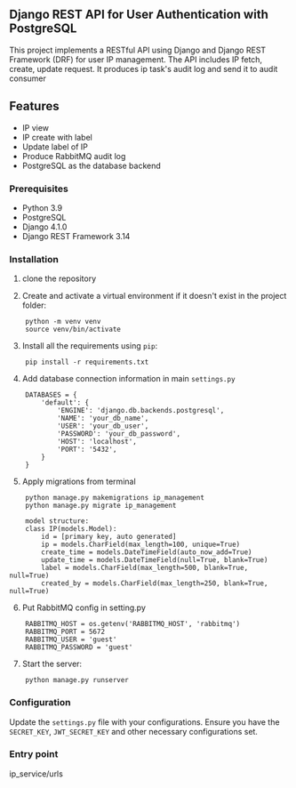 ## Django REST API for User Authentication with PostgreSQL
This project implements a RESTful API using Django and Django REST Framework (DRF) for user IP management.
The API includes IP fetch, create, update request.
It produces ip task's audit log and send it to audit consumer

## Features

- IP view
- IP create with label
- Update label of IP
- Produce RabbitMQ audit log
- PostgreSQL as the database backend

### Prerequisites

- Python 3.9
- PostgreSQL
- Django 4.1.0
- Django REST Framework 3.14

### Installation

1. clone the repository

2. Create and activate a virtual environment if it doesn't exist in the project folder:
```
    python -m venv venv
    source venv/bin/activate
```

3. Install all the requirements using `pip`:
```
    pip install -r requirements.txt
```

4. Add database connection information in main `settings.py` 
```
    DATABASES = {
        'default': {
            'ENGINE': 'django.db.backends.postgresql',
            'NAME': 'your_db_name',
            'USER': 'your_db_user',
            'PASSWORD': 'your_db_password',
            'HOST': 'localhost',
            'PORT': '5432',
        }
    }
```

5. Apply migrations from terminal
```
    python manage.py makemigrations ip_management
    python manage.py migrate ip_management
    
    model structure:
    class IP(models.Model):
        id = [primary key, auto generated]
        ip = models.CharField(max_length=100, unique=True)
        create_time = models.DateTimeField(auto_now_add=True)
        update_time = models.DateTimeField(null=True, blank=True)
        label = models.CharField(max_length=500, blank=True, null=True)
        created_by = models.CharField(max_length=250, blank=True, null=True)
```

6. Put RabbitMQ config in setting.py

```
    RABBITMQ_HOST = os.getenv('RABBITMQ_HOST', 'rabbitmq')
    RABBITMQ_PORT = 5672
    RABBITMQ_USER = 'guest'
    RABBITMQ_PASSWORD = 'guest'
```
    
7. Start the server:
```
    python manage.py runserver
```


### Configuration

Update the `settings.py` file with your configurations. Ensure you have the `SECRET_KEY`, `JWT_SECRET_KEY` and other necessary configurations set.

### Entry point

ip_service/urls